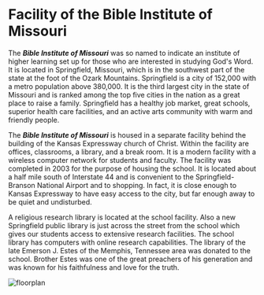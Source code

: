 # Facility of the Bible Institute of Missouri

The **_Bible Institute of Missouri_** was so named to indicate an institute of higher learning set up for those who are interested in studying God's Word. It is located in Springfield, Missouri, which is in the southwest part of the state at the foot of the Ozark Mountains. Springfield is a city of 152,000 with a metro population above 380,000. It is the third largest city in the state of Missouri and is ranked among the top five cities in the nation as a great place to raise a family. Springfield has a healthy job market, great schools, superior health care facilities, and an active arts community with warm and friendly people.

The **_Bible Institute of Missouri_** is housed in a separate facility behind the building of the Kansas Expressway church of Christ. Within the facility are offices, classrooms, a library, and a break room. It is a modern facility with a wireless computer network for students and faculty. The facility was completed in 2003 for the purpose of housing the school. It is located about a half mile south of Interstate 44 and is convenient to the Springfield-Branson National Airport and to shopping. In fact, it is close enough to Kansas Expressway to have easy access to the city, but far enough away to be quiet and undisturbed.

A religious research library is located at the school facility. Also a new Springfield public library is just across the street from the school which gives our students access to extensive research facilities. The school library has computers with online research capabilities. The library of the late Emerson J. Estes of the Memphis, Tennessee area was donated to the school. Brother Estes was one of the great preachers of his generation and was known for his faithfulness and love for the truth.

![floorplan][floorplan]


[floorplan]: /images/facility/floorplan.jpg
